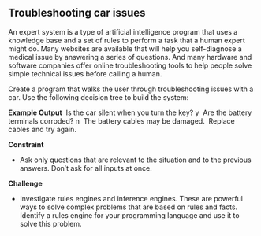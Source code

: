## Troubleshooting car issues

An expert system is a type of artificial intelligence program that uses a knowledge base and a set of rules to perform a task that a human expert might do. Many websites are available that will help you self-diagnose a medical issue by answering a series of questions. And many hardware and software companies offer online troubleshooting tools to help people solve simple technical issues before calling a human.

Create a program that walks the user through troubleshooting issues with a car. Use the following decision tree to build the system:

**Example Output**
​
Is the car silent when you turn the key? y
​
Are the battery terminals corroded? n
​
The battery cables may be damaged.
​
Replace cables and try again.

**Constraint**

- Ask only questions that are relevant to the situation and to the previous answers. Don’t ask for all inputs at once.

**Challenge**

- Investigate rules engines and inference engines. These are powerful ways to solve complex problems that are based on rules and facts. Identify a rules engine for your programming language and use it to solve this problem.
